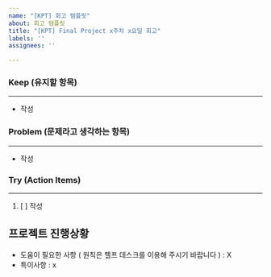 ```yaml
---
name: "[KPT] 회고 템플릿"
about: 회고 템플릿
title: "[KPT] Final Project x주차 x요일 회고"
labels: ''
assignees: ''

---
```


### Keep (유지할 항목)
---
- 작성

### Problem (문제라고 생각하는 항목)
---
- 작성

### Try (Action Items)
---
1. [ ] 작성

프로젝트 진행상황
---
- 도움이 필요한 사항 ( 원칙은 헬프 데스크를 이용해 주시기 바랍니다 )
  : X
- 특이사항
  : x
